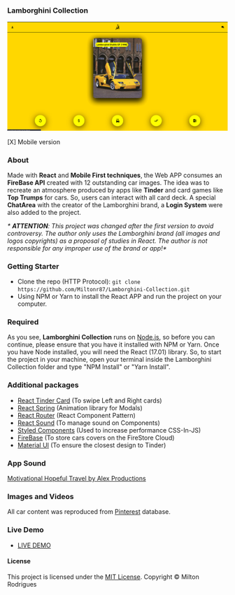 ### Lamborghini Collection

![Screen Shot](https://github.com/Miltonr87/Lamborghini-Collection/blob/main/lamborghini.png)

[X] Mobile version


### About

Made with **React** and **Mobile First techniques**, the Web APP consumes an **FireBase API** created with 12 outstanding car images. The idea was to recreate an atmosphere produced by apps like **Tinder** and card games like **Top Trumps** for cars. So, users can interact with all card deck. A special **ChatArea** with the creator of the Lamborghini brand, a **Login System** were also added to the project. 

_* **ATTENTION**: This project was changed after the first version to avoid controversy. The author only uses the Lamborghini brand (all images and logos copyrights) as a proposal of studies in React. The author is not responsible for any improper use of the brand or app!*_

### Getting Starter

- Clone the repo (HTTP Protocol): ```git clone https://github.com/Miltonr87/Lamborghini-Collection.git```
- Using NPM or Yarn to install the React APP and run the project on your computer. 

### Required

As you see, **Lamborghini Collection** runs on [Node.js](https://nodejs.org/), so before you can continue, please ensure that you have it installed with NPM or Yarn. Once you have Node installed, you will need the React (17.01) library. So, to start the project in your machine, open your terminal inside the Lamborghini Collection folder and type "NPM Install" or "Yarn Install".

### Additional packages
- [React Tinder Card](https://github.com/3DJakob/react-tinder-card) (To swipe Left and Right cards)
- [React Spring](https://reactrouter.com/) (Animation library for Modals)
- [React Router](https://reactrouter.com/) (React Component Pattern)
- [React Sound](https://www.npmjs.com/package/react-sound) (To manage sound on Components)
- [Styled Components](https://github.com/styled-components/styled-components) (Used to increase performance CSS-In-JS)
- [FireBase](https://firebase.google.com/) (To store cars covers on the FireStore Cloud)
- [Material UI](https://material-ui.com/pt/) (To ensure the closest design to Tinder)

### App Sound

[Motivational Hopeful Travel by Alex Productions](https://www.free-stock-music.com/alex-productions-motivational-hopeful-travel-home.html)

### Images and Videos

All car content was reproduced from [Pinterest](https://br.pinterest.com/) database.

### Live Demo 

- [LIVE DEMO](https://lamborghini-collection2.vercel.app/)

#### License

This project is licensed under the [MIT License](https://magno.mit-license.org/2021). Copyright © Milton Rodrigues
